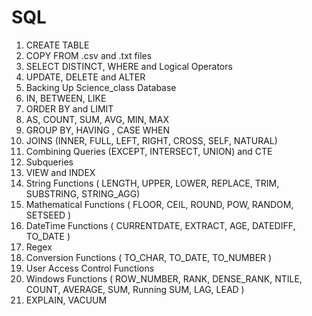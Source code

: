 # SQL

1) CREATE TABLE
2) COPY FROM .csv and .txt files
3) SELECT DISTINCT, WHERE and Logical Operators
4) UPDATE, DELETE and ALTER
5) Backing Up Science_class Database
6) IN, BETWEEN, LIKE
7) ORDER BY and LIMIT
8) AS, COUNT, SUM, AVG, MIN, MAX
9) GROUP BY, HAVING , CASE WHEN
10) JOINS (INNER, FULL, LEFT, RIGHT, CROSS, SELF, NATURAL)
11) Combining Queries (EXCEPT, INTERSECT, UNION) and CTE
12) Subqueries
13) VIEW and INDEX
14) String Functions ( LENGTH, UPPER, LOWER, REPLACE, TRIM, SUBSTRING, STRING_AGG)
15) Mathematical Functions ( FLOOR, CEIL, ROUND, POW, RANDOM, SETSEED )
16) DateTime Functions ( CURRENTDATE, EXTRACT, AGE, DATEDIFF, TO_DATE )
17) Regex
18) Conversion Functions ( TO_CHAR, TO_DATE, TO_NUMBER )
19) User Access Control Functions
20) Windows Functions ( ROW_NUMBER, RANK, DENSE_RANK, NTILE, COUNT, AVERAGE, SUM, Running SUM, LAG, LEAD )
21) EXPLAIN, VACUUM


